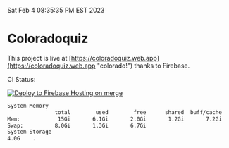 Sat Feb  4 08:35:35 PM EST 2023

# Coloradoquiz


This project is live at [https://coloradoquiz.web.app](https://coloradoquiz.web.app "colorado!") thanks to Firebase.

CI Status: 

[![Deploy to Firebase Hosting on merge](https://github.com/teamkushal/coloradoquiz/actions/workflows/firebase-hosting-merge.yml/badge.svg)](https://github.com/teamkushal/coloradoquiz/actions/workflows/firebase-hosting-merge.yml)

```bash
System Memory
               total        used        free      shared  buff/cache   available
Mem:            15Gi       6.1Gi       2.0Gi       1.2Gi       7.2Gi       7.6Gi
Swap:          8.0Gi       1.3Gi       6.7Gi
System Storage
4.0G	.
```
```bash
